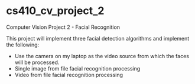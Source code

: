 # cs410_cv_project_2
Computer Vision Project 2 - Facial Recognition

This project will implement three facial detection algorithms and implement the following:
- Use the camera on my laptop as the video source from which the faces will be processed.
- Single image from file facial recognition processing
- Video from file facial recognition processing
